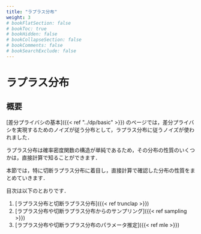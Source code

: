 ```yaml
---
title: "ラプラス分布"
weight: 3
# bookFlatSection: false
# bookToc: true
# bookHidden: false
# bookCollapseSection: false
# bookComments: false
# bookSearchExclude: false
---
```


# ラプラス分布

## 概要

[差分プライバシの基本]({{< ref "../dp/basic" >}}) のページでは，差分プライバシを実現するためのノイズが従う分布として，ラプラス分布に従うノイズが使われました．

ラプラス分布は確率密度関数の構造が単純であるため，その分布の性質のいくつかは，直接計算で知ることができます．

本節では，特に切断ラプラス分布に着目し，直接計算で確認した分布の性質をまとめていきます．

目次は以下のとおりです．

1. [ラプラス分布と切断ラプラス分布]({{< ref trunclap >}})
1. [ラプラス分布や切断ラプラス分布からのサンプリング]({{< ref sampling >}})
1. [ラプラス分布や切断ラプラス分布のパラメータ推定]({{< ref mle >}})
